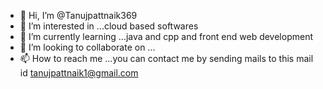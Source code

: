 - 👋 Hi, I’m @Tanujpattnaik369
- 👀 I’m interested in ...cloud based softwares
- 🌱 I’m currently learning ...java and cpp and front end web development
- 💞️ I’m looking to collaborate on ...
- 📫 How to reach me ...you can contact me by sending mails to this mail id tanujpattnaik1@gmail.com

<!---
Tanujpattnaik369/Tanujpattnaik369 is a ✨ special ✨ repository because its `README.md` (this file) appears on your GitHub profile.
You can click the Preview link to take a look at your changes.
--->
